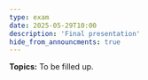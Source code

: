 ```yaml
---
type: exam
date: 2025-05-29T10:00
description: 'Final presentation'
hide_from_announcments: true
---
```

**Topics:**
To be filled up.
